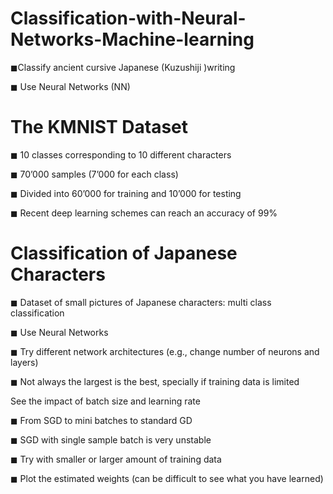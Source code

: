 # Classification-with-Neural-Networks-Machine-learning
◼Classify ancient cursive Japanese (Kuzushiji )writing

◼ Use Neural Networks (NN)

# The KMNIST Dataset
◼ 10 classes corresponding to 10 different characters

◼ 70’000 samples (7’000 for each class)

◼ Divided into 60’000 for training and 10’000 for testing

◼ Recent deep learning schemes can reach an accuracy of 99%

# Classification of Japanese Characters
◼ Dataset of small pictures of Japanese characters: multi class classification

◼ Use Neural Networks

◼ Try different network architectures (e.g., change number of neurons and layers)

◼ Not always the largest is the best, specially if training data is limited 

See the impact of batch size and learning rate

◼ From SGD to mini batches to standard GD

◼ SGD with single sample batch is very unstable

◼ Try with smaller or larger amount of training data

◼ Plot the estimated weights (can be difficult to see what you have learned)
